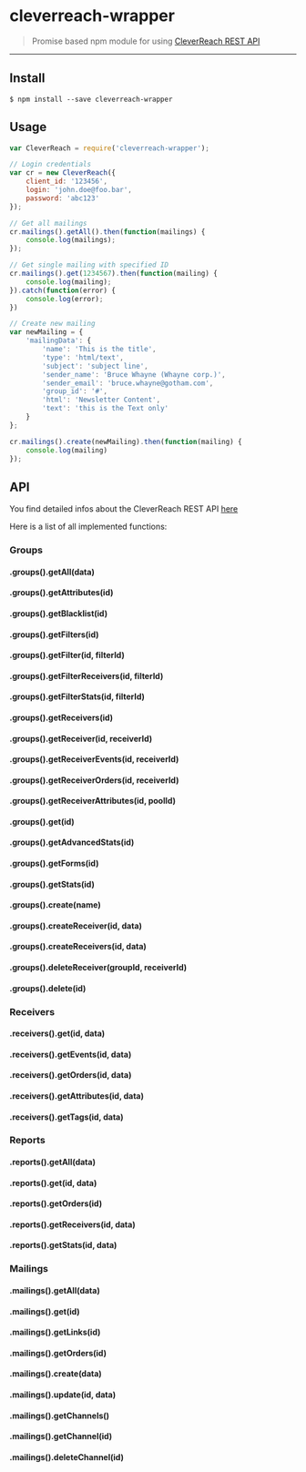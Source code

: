 # cleverreach-wrapper

> Promise based npm module for using [CleverReach REST API](https://rest.cleverreach.com/explorer/)

---

## Install

```
$ npm install --save cleverreach-wrapper
```


## Usage

```js
var CleverReach = require('cleverreach-wrapper');

// Login credentials
var cr = new CleverReach({
	client_id: '123456',
	login: 'john.doe@foo.bar',
	password: 'abc123'
});

// Get all mailings
cr.mailings().getAll().then(function(mailings) {
	console.log(mailings);
});

// Get single mailing with specified ID
cr.mailings().get(1234567).then(function(mailing) {
	console.log(mailing);
}).catch(function(error) {
	console.log(error);
})

// Create new mailing
var newMailing = {
	'mailingData': {
		'name': 'This is the title',
		'type': 'html/text',
		'subject': 'subject line',
		'sender_name': 'Bruce Whayne (Whayne corp.)',
		'sender_email': 'bruce.whayne@gotham.com',
		'group_id': '#',
		'html': 'Newsletter Content',
		'text': 'this is the Text only'
	}
};

cr.mailings().create(newMailing).then(function(mailing) {
	console.log(mailing)
});
```


## API

You find detailed infos about the CleverReach REST API [here](https://rest.cleverreach.com/explorer/)

Here is a list of all implemented functions:

### Groups

#### .groups().getAll(data)
#### .groups().getAttributes(id)
#### .groups().getBlacklist(id)
#### .groups().getFilters(id)
#### .groups().getFilter(id, filterId)
#### .groups().getFilterReceivers(id, filterId)
#### .groups().getFilterStats(id, filterId)
#### .groups().getReceivers(id)
#### .groups().getReceiver(id, receiverId)
#### .groups().getReceiverEvents(id, receiverId)
#### .groups().getReceiverOrders(id, receiverId)
#### .groups().getReceiverAttributes(id, poolId)
#### .groups().get(id)
#### .groups().getAdvancedStats(id)
#### .groups().getForms(id)
#### .groups().getStats(id)
#### .groups().create(name)
#### .groups().createReceiver(id, data)
#### .groups().createReceivers(id, data)
#### .groups().deleteReceiver(groupId, receiverId)
#### .groups().delete(id)

### Receivers

#### .receivers().get(id, data)
#### .receivers().getEvents(id, data)
#### .receivers().getOrders(id, data)
#### .receivers().getAttributes(id, data)
#### .receivers().getTags(id, data)

### Reports

#### .reports().getAll(data)
#### .reports().get(id, data)
#### .reports().getOrders(id)
#### .reports().getReceivers(id, data)
#### .reports().getStats(id, data)

### Mailings

#### .mailings().getAll(data)
#### .mailings().get(id)
#### .mailings().getLinks(id)
#### .mailings().getOrders(id)
#### .mailings().create(data)
#### .mailings().update(id, data)
#### .mailings().getChannels()
#### .mailings().getChannel(id)
#### .mailings().deleteChannel(id)
